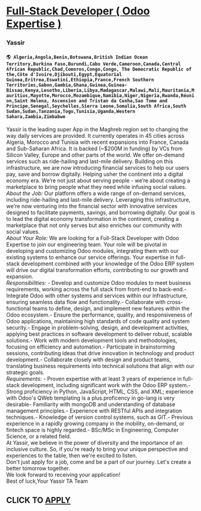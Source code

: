 # [Full-Stack Developer ( Odoo Expertise )](https://www.remotewlb.com/apply/full-stack-developer-odoo-expertise-73998)  
### Yassir  
#### `🌎 Algeria,Angola,Benin,Botswana,British Indian Ocean Territory,Burkina Faso,Burundi,Cabo Verde,Cameroon,Canada,Central African Republic,Chad,Comoros,Congo,Congo, The Democratic Republic of the,Côte d'Ivoire,Djibouti,Egypt,Equatorial Guinea,Eritrea,Eswatini,Ethiopia,France,French Southern Territories,Gabon,Gambia,Ghana,Guinea,Guinea-Bissau,Kenya,Lesotho,Liberia,Libya,Madagascar,Malawi,Mali,Mauritania,Mauritius,Mayotte,Morocco,Mozambique,Namibia,Niger,Nigeria,Rwanda,Réunion,Saint Helena, Ascension and Tristan da Cunha,Sao Tome and Principe,Senegal,Seychelles,Sierra Leone,Somalia,South Africa,South Sudan,Sudan,Tanzania,Togo,Tunisia,Uganda,Western Sahara,Zambia,Zimbabwe`  
Yassir is the leading super App in the Maghreb region set to changing the way daily services are provided. It currently operates in 45 cities across Algeria, Morocco and Tunisia with recent expansions into France, Canada and Sub-Saharan Africa. It is backed (~$200M in funding) by VCs from Silicon Valley, Europe and other parts of the world. We offer on-demand services such as ride-hailing and last-mile delivery. Building on this infrastructure, we are now introducing financial services to help our users pay, save and borrow digitally. Helping usher the continent into a digital economy era. We’re not just about serving people - we’re about creating a marketplace to bring people what they need while infusing social values.  
 _About the Job:_ Our platform offers a wide range of on-demand services, including ride-hailing and last-mile delivery. Leveraging this infrastructure, we're now venturing into the financial sector with innovative services designed to facilitate payments, savings, and borrowing digitally. Our goal is to lead the digital economy transformation in the continent, creating a marketplace that not only serves but also enriches our community with social values.  
 _About Your Role:_ We are looking for a Full-Stack Developer with Odoo Expertise to join our engineering team. Your role will be pivotal in developing and customizing Odoo modules, integrating them with our existing systems to enhance our service offerings. Your expertise in full-stack development combined with your knowledge of the Odoo ERP system will drive our digital transformation efforts, contributing to our growth and expansion.  
 _Responsibilities:_ \- Develop and customize Odoo modules to meet business requirements, working across the full stack from front-end to back-end.- Integrate Odoo with other systems and services within our infrastructure, ensuring seamless data flow and functionality.- Collaborate with cross-functional teams to define, design, and implement new features within the Odoo ecosystem.- Ensure the performance, quality, and responsiveness of Odoo applications, maintaining high standards of code quality and system security.- Engage in problem-solving, design, and development activities, applying best practices in software development to deliver robust, scalable solutions.- Work with modern development tools and methodologies, focusing on efficiency and automation.- Participate in brainstorming sessions, contributing ideas that drive innovation in technology and product development.- Collaborate closely with design and product teams, translating business requirements into technical solutions
that align with our strategic goals.  
 _Requirements:_ \- Proven expertise with at least 3 years of experience in full-stack development, including significant work with the Odoo ERP system.- Strong proficiency in Python, JavaScript, HTML, CSS, and XML; experience with Odoo's QWeb templating is a plus.proficency in go-lang is very desirable- Familiarity with mongoDB and understanding of database management principles.- Experience with RESTful APIs and integration techniques.- Knowledge of version control systems, such as GIT.- Previous experience in a rapidly growing company in the mobility, on-demand, or fintech space is highly regarded.- BSc/MSc in Engineering, Computer Science, or a related field.  
At Yassir, we believe in the power of diversity and the importance of an inclusive culture. So, if you're ready to bring your unique perspective and experiences to the table, then we're excited to listen.  
Don't just apply for a job, come and be a part of our journey. Let's create a better tomorrow together.  
We look forward to receiving your application!  
Best of luck,Your Yassir TA Team  
  
  
## CLICK TO [APPLY](https://www.remotewlb.com/apply/full-stack-developer-odoo-expertise-73998)


